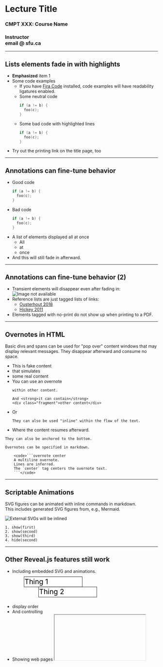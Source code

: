 # Lecture Title
### CMPT XXX: Course Name
### Instructor <br> email @ sfu.ca

---
## Lists elements fade in with highlights

* **Emphasized** item 1
* Some code examples
  * If you have [Fira Code](https://github.com/tonsky/FiraCode) installed, code examples will have readability ligatures enabled.
  * Some neutral code
      ```C []
      if (a != b) {
        foo(c);
      }
      ```
  * Some bad code with highlighted lines <!-- .element: class="bad" -->
      ```C [1|2|1-2]
      if (a != b) {
        foo(c);
      }
      ```
* Try out the printing link on the title page, too

---
## Annotations can fine-tune behavior

* Good code <!-- .element: class="good" -->
    ```C []
    if (a != b) {
      foo(c);
    }
    ```
* Bad code  <!-- .element: class="bad" -->
    ```C []
    if (a != b) {
      foo(c);
    }
    ```
* A list of elements displayed all at once
  - All <!-- .element: class="blocklist" -->
  - at
  - once
* And this will still fade in afterward.

---
## Annotations can fine-tune behavior (2)

* Transient elements will disappear even after fading in: <br>
  ![Image not available](https://coursys.sfu.ca/static/newsfu/bg-small.png "Hover text for info") <!-- .element: class="transient" -->
* Reference lists are just tagged lists of links:
  * [Ousterhout 2018](https://web.stanford.edu/~ouster/cgi-bin/aposd.php) <!-- .element: class="reference-list" -->
  * [Hickey 2011](https://www.infoq.com/presentations/Simple-Made-Easy/)
* Elements tagged with no-print do not show up when printing to a PDF. <!-- .element: class="no-print" -->

---
## Overnotes in HTML

Basic divs and spans can be used for "pop over" content windows that may display relevant messages.
They disappear afterward and consume no space.

* This is fake content
* that simulates
* some real content
* You can use an overnote
    ```overnote center
    within other content.

    And <strong>it can contain</strong>
    <div class="fragment">other content</div>
    ```
* Or
    ```overnote inline
    They can also be used "inline" within the flow of the text.
    ```
* Where the content resumes afterward.

```overnote bottom
They can also be anchored to the bottom.
```

```overnote
Overnotes can be specified in markdown.

    <code>```overnote center
    A multiline overnote.
    Lines are inferred.
    The `center` tag centers the overnote text.
    ```</code>
```

---
## Scriptable Animations

SVG figures can be animated with inline commands in markdown.<br>
This includes generated SVG figures from, e.g., Mermaid.

![External SVGs will be inlined](external.svg "External SVGs will be inlined.")

```animate-svg
1. show(first)
2. show(second)
3. show(third)
4. hide(second)
```

---
## Other Reveal.js features still work

* Including embedded SVG and animations. <!-- .element: data-fragment-index="1" -->
    <br>
    <svg width="500" height="100" viewBox="0 0 500 100" xmlns="http://www.w3.org/2000/svg">
      <g class="fragment fade-in" data-fragment-index="2">
        <rect width="200" height="35" x="40" y="10" stroke="#000" fill="#fff"/>
        <text font-size="24" y="35" x="42">Thing 1</text>
      </g>
      <g class="fragment fade-in" data-fragment-index="3">
        <rect width="200" height="35" x="90" y="45" stroke="#000" fill="#fff"/>
        <text font-size="24" y="70" x="92">Thing 2</text>
      </g>
    </svg>
* display order   <!-- .element: data-fragment-index="5" -->
* And controlling <!-- .element: data-fragment-index="4" -->
* Showing web pages <!-- .element: data-fragment-index="6" -->
    <iframe data-src="https://revealjs.com/" data-preload
        class="fragment fade-in-then-out website" data-fragment-index="7"></iframe>
